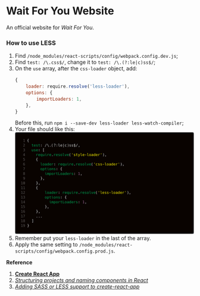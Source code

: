 # Wait For You Website
An official website for *Wait For You*.

### How to use LESS
1. Find `/node_modules/react-scripts/config/webpack.config.dev.js`;
2. Find `test: /\.css$/`, change it to `test: /\.(?:le|c)ss$/`;
3. On the `use` array, after the `css-loader` object, add:
    ```javascript
    {
        loader: require.resolve('less-loader'),
        options: {
            importLoaders: 1,
        },
    }
    ```
    Before this, run `npm i --save-dev less-loader less-watch-compiler`;
4. Your file should like this:
    ![](./img/less-config.png)
5. Remember put your `less-loader` in the last of the array.
6. Apply the same setting to `/node_modules/react-scripts/config/webpack.config.prod.js`.

**Reference**
1. [**Create React App**](https://github.com/facebook/create-react-app)
2. [*Structuring projects and naming components in React*](https://hackernoon.com/structuring-projects-and-naming-components-in-react-1261b6e18d76)
3. [*Adding SASS or LESS support to create-react-app*](https://medium.com/@giordano.cardillo/adding-sass-or-less-support-to-create-react-app-38cbe6c370ce)